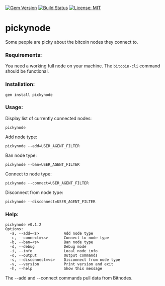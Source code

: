 [![Gem Version](https://badge.fury.io/rb/pickynode.svg)](https://badge.fury.io/rb/pickynode) [![Build Status](https://travis-ci.org/zquestz/pickynode.svg)](https://travis-ci.org/zquestz/pickynode) [![License: MIT](https://img.shields.io/badge/License-MIT-yellow.svg)](https://opensource.org/licenses/MIT)
# pickynode

Some people are picky about the bitcoin nodes they connect to.

### Requirements:

You need a working full node on your machine. The `bitcoin-cli` command should be functional.

### Installation:

```
gem install pickynode
```

### Usage:

Display list of currently connected nodes:

```
pickynode
```

Add node type:
```
pickynode --add=USER_AGENT_FILTER
```

Ban node type:
```
pickynode --ban=USER_AGENT_FILTER
```

Connect to node type:
```
pickynode --connect=USER_AGENT_FILTER
```

Disconnect from node type:

```
pickynode --disconnect=USER_AGENT_FILTER
```

### Help:

```
pickynode v0.1.2
Options:
  -a, --add=<s>           Add node type
  -c, --connect=<s>       Connect to node type
  -b, --ban=<s>           Ban node type
  -d, --debug             Debug mode
  -i, --info              Local node info
  -o, --output            Output commands
  -s, --disconnect=<s>    Disconnect from node type
  -v, --version           Print version and exit
  -h, --help              Show this message
```

The --add and --connect commands pull data from Bitnodes.
